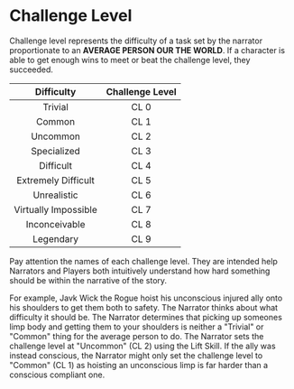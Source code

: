 # Challenge Level

Challenge level represents the difficulty of a task set by the narrator proportionate to an **AVERAGE PERSON OUR THE WORLD**. If a character is able to get enough wins to meet or beat the challenge level, they succeeded.

|      Difficulty      | Challenge Level |
| :------------------: | :-------------: |
|       Trivial       |      CL 0      |
|        Common        |      CL 1      |
|       Uncommon       |      CL 2      |
|     Specialized     |      CL 3      |
|      Difficult      |      CL 4      |
| Extremely Difficult |      CL 5      |
|     Unrealistic     |      CL 6      |
| Virtually Impossible |      CL 7      |
|    Inconceivable    |      CL 8      |
|      Legendary      |      CL 9      |

Pay attention the names of each challenge level. They are intended help Narrators and Players both intuitively understand how hard something should be within the narrative of the story.

For example, Javk Wick the Rogue hoist his unconscious injured ally onto his shoulders to get them both to safety. The Narrator thinks about what difficulty it should be. The Narrator determines that picking up someones limp body and getting them to your shoulders is neither a "Trivial" or "Common" thing for the average person to do. The Narrator sets the challenge level at "Uncommon" (CL 2) using the Lift Skill. If the ally was instead conscious, the Narrator might only set the challenge level to "Common" (CL 1) as hoisting an unconscious limp is far harder than a conscious compliant one.
